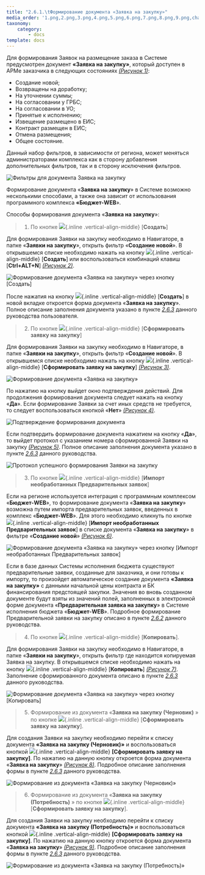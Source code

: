 ```yaml
---
title: "2.6.1.\tФормирование документа «Заявка на закупку»"
media_order: '1.png,2.png,3.png,4.png,5.png,6.png,7.png,8.png,9.png,change.png,copy.png,import.png,new.png'
taxonomy:
    category:
        - docs
template: docs
---
```


Для формирования Заявок на размещение заказа в Системе предусмотрен документ **«Заявка на закупку»**, который доступен в АРМе заказчика в следующих состояниях *[(Рисунок 1)](#ris-01)*:
-   Создание новой;
-   Возвращены на доработку;
-   На уточнении суммы;
-   На согласовании у ГРБС;
-   На согласовании в УО;
-   Принятые к исполнению;
-   Извещение размещено в ЕИС;
-   Контракт размещен в ЕИС;
-   Отмена размещения;
-   Общее состояние.

Данный набор фильтров, в зависимости от региона, может меняться администраторами комплекса как в сторону добавления дополнительных фильтров, так и в сторону исключения фильтров.

![Фильтры для документа Заявка на закупку](1.png?id=ris-01)

Формирование документа «**Заявка на закупку**» в Системе возможно несколькими способами, а также она зависит от использования программного комплекса **«Бюджет-WEB**».

Способы формирования документа «**Заявка на закупку**»:

> 1. По кнопке ![](new.png){.inline .vertical-align-middle} [**Создать**]

Для формирования Заявки на закупку необходимо в Навигаторе, в папке «**Заявки на закупку**», открыть фильтр «**Создание новой**». В открывшемся списке необходимо нажать на кнопку ![](new.png){.inline .vertical-align-middle} [**Создать**] или воспользоваться комбинаций клавиш [**Ctrl+ALT+N**] *[(Рисунок 2)](#ris-02)*.

![Формирование документа «Заявка на закупку» через кнопку [Создать]](2.png?id=ris-02)

После нажатия на кнопку ![](new.png){.inline .vertical-align-middle} [**Создать**] в новой вкладке откроется форма документа «**Заявка на закупку**».
Полное описание заполнения документа указано в пункте  *[2.6.3](/complex-operations/2-6-formirovanie-zayavok-na-razmesheniya-zakaza/formirovanie-dokumenta-zayavka-na-zakupku)* данного руководства пользователя.

>   2. По кнопке ![](import.png){.inline .vertical-align-middle} [**Сформировать заявку на закупку**]

Для формирования Заявки на закупку необходимо в Навигаторе, в папке «**Заявки на закупку**», открыть фильтр «**Создание новой**». В открывшемся списке необходимо нажать на кнопку ![](import.png){.inline .vertical-align-middle} [**Сформировать заявку на закупку**] *[(Рисунок 3)](#ris-03)*.

![Формирование документа «Заявка на закупку»](3.png?id=ris-03)

По нажатию на кнопку выйдет окно подтверждения действий. Для продолжения формирования документа следует нажать на кнопку «**Да**». Если формирование Заявки за счет иных средств не требуется, то следует воспользоваться кнопкой «**Нет**» *[(Рисунок 4)](#ris-04)*.

![Подтверждение формирования документа](4.png?id=ris-04)

Если подтвердить формирование документа нажатием на кнопку «**Да**», то выйдет протокол с указанием номера сформированной Заявки на закупку *[(Рисунок 5)](#ris-05)*.
Полное описание заполнения документа указано в пункте *[2.6.3](/complex-operations/2-6-formirovanie-zayavok-na-razmesheniya-zakaza/formirovanie-dokumenta-zayavka-na-zakupku)* данного руководства.

![Протокол успешного формирования Заявки на закупку](5.png?id=ris-05)

>   3. По кнопке ![](import.png){.inline .vertical-align-middle} [**Импорт необработанных Предварительных заявок**]

Если на регионе используется интеграция с программным комплексом «**Бюджет-WEB**», то формирование документа «**Заявка на закупку**» возможна путем импорта предварительных заявок, введенных в комплекс «**Бюджет-WEB**». Для этого необходимо кликнуть по кнопке ![](import.png){.inline .vertical-align-middle} [**Импорт необработанных Предварительных заявок**] в списке документа «**Заявка на закупку**» в фильтре «**Создание новой**» *[(Рисунок 6)](#ris-06)*.

![Формирование документа «Заявка на закупку» через кнопку [Импорт необработанных Предварительных заявок]](6.png?id=ris-06)

Если в базе данных Системы исполнения бюджета существуют предварительные заявки, созданные для заказчика, и они готовы к импорту, то произойдет автоматическое создание документа **«Заявка на закупку»** с данными начальной цены контракта и БК финансирования предстоящей закупки. Значения во вновь созданном документе будут взяты из значений полей, заполненных в электронной форме документа «**Предварительная заявка на закупку**» в Системе исполнения бюджета «**Бюджет-WEB**». Подробное формирование Предварительной заявки на закупку описано в пункте *[2.6.2](/complex-operations/2-6-formirovanie-zayavok-na-razmesheniya-zakaza/formirovanie-predvaritelnykh-zayavok-na-zakupku)* данного руководства.

>   4. По кнопке ![](copy.png){.inline .vertical-align-middle} [**Копировать**].

Для формирования Заявки на закупку необходимо в Навигаторе, в папке «**Заявки на закупку**», открыть фильтр где находится копируемая Заявка на закупку. В открывшемся списке необходимо нажать на кнопку ![](copy.png){.inline .vertical-align-middle} [**Копировать**] *[(Рисунок 7)](#ris-07)*. Заполнение сформированного документа описано в пункте *[2.6.3](/complex-operations/2-6-formirovanie-zayavok-na-razmesheniya-zakaza/formirovanie-dokumenta-zayavka-na-zakupku)* данного руководства.

![Формирование документа «Заявка на закупку» через кнопку [Копировать]](7.png?id=ris-07)

>   5. Формирование из документа «**Заявка на закупку (Черновик)** » по кнопке ![](change.png){.inline .vertical-align-middle} [**Сформировать заявку на закупку**].

Для создания Заявки на закупку необходимо перейти к списку документа **«Заявка на закупку (Черновик)»** и воспользоваться кнопкой ![](change.png){.inline .vertical-align-middle} **[Сформировать заявку на закупку]**. По нажатию на данную кнопку откроется форма документа «**Заявка на закупку**» *[(Рисунок 8)](#ris-08)*. Подробное описание заполнения формы в пункте *[2.6.3](/complex-operations/2-6-formirovanie-zayavok-na-razmesheniya-zakaza/formirovanie-dokumenta-zayavka-na-zakupku)* данного руководства.

![Формирование из документа «Заявка на закупку (Черновик)»](8.png?id=ris-08)

>   6. Формирование из документа «**Заявка на закупку (Потребность)** » по кнопке ![](change.png){.inline .vertical-align-middle} [**Сформировать заявку на закупку**].

Для создания Заявки на закупку необходимо перейти к списку документа **«Заявка на закупку (Потребность)»** и воспользоваться кнопкой ![](change.png){.inline .vertical-align-middle} **[Сформировать заявку на закупку]**. По нажатию на данную кнопку откроется форма документа «**Заявка на закупку**» *[(Рисунок 9)](#ris-09)*. Подробное описание заполнения формы в пункте *[2.6.3](/complex-operations/2-6-formirovanie-zayavok-na-razmesheniya-zakaza/formirovanie-dokumenta-zayavka-na-zakupku)* данного руководства.

![Формирование из документа «Заявка на закупку (Потребность)»](9.png?id=ris-09)